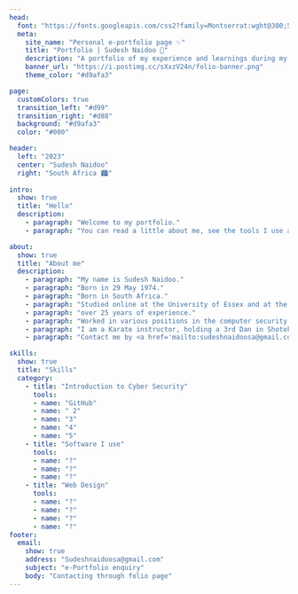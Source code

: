 ```yaml
---
head:
  font: "https://fonts.googleapis.com/css2?family=Montserrat:wght@300;500;700&display=swap"
  meta:
    site_name: "Personal e-portfolio page ✨"
    title: "Portfolio | Sudesh Naidoo 👋"
    description: "A portfolio of my experience and learnings during my Masters in Cybersecurity."
    banner_url: "https://i.postimg.cc/sXxzV24n/folio-banner.png"
    theme_color: "#d9afa3"

page:
  customColors: true
  transition_left: "#d99"
  transition_right: "#d88"
  background: "#d9afa3"
  color: "#000"

header:
  left: "2023"
  center: "Sudesh Naidoo"
  right: "South Africa 🏙️"
  
intro:
  show: true
  title: "Hello"
  description:
    - paragraph: "Welcome to my portfolio."
    - paragraph: "You can read a little about me, see the tools I use and see projects I was a part of listed below."

about:
  show: true
  title: "About me"
  description:
    - paragraph: "My name is Sudesh Naidoo."
    - paragraph: "Born in 29 May 1974."
    - paragraph: "Born in South Africa."
    - paragraph: "Studied online at the University of Essex and at the University of South Afica."
    - paragraph: "over 25 years of experience."
    - paragraph: "Worked in various positions in the computer security field at Nedbank Ltd."
    - paragraph: "I am a Karate instructor, holding a 3rd Dan in Shotokhan karate and a 1st Dan in Kyusho Aki-Jitsu."
    - paragraph: "Contact me by <a href='mailto:sudeshnaidoosa@gmail.com'>e-mail</a>"

skills:
  show: true
  title: "Skills"
  category:
    - title: "Introduction to Cyber Security"
      tools:
      - name: "GitHub"
      - name: " 2"
      - name: "3"
      - name: "4"
      - name: "5"
    - title: "Software I use"
      tools:
      - name: "?"
      - name: "?"
      - name: "?"
    - title: "Web Design"
      tools:
      - name: "?"
      - name: "?"
      - name: "?"
      - name: "?" 
footer:
  email:
    show: true
    address: "Sudeshnaidoosa@gmail.com"
    subject: "e-Portfolio enquiry"
    body: "Contacting through folio page"
---
```

